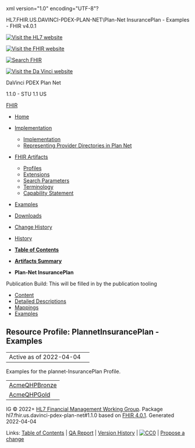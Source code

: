 xml version="1.0" encoding="UTF-8"?

HL7.FHIR.US.DAVINCI-PDEX-PLAN-NET\Plan-Net InsurancePlan - Examples - FHIR v4.0.1

[![Visit the HL7 website](assets/images/hl7-logo-header.png)](http://hl7.org)

[![Visit the FHIR website](assets/images/fhir-logo-www.png)](http://hl7.org/fhir)

[![Search FHIR](assets/images/search.png)](searchform.html)

[![Visit the Da Vinci website](assets/images/da-vinci_logo.jpg)](http://hl7.org/about/davinci)

DaVinci PDEX Plan Net

1.1.0 - STU 1.1
US

[FHIR](http://hl7.org/fhir/R4/index.html)

* [Home](index.html)
* [Implementation](#)
  + [Implementation](implementation.html)
  + [Representing Provider Directories in Plan Net](implementation.html#Representing)
* [FHIR Artifacts](#)
  + [Profiles](artifacts.html#3)
  + [Extensions](artifacts.html#4)
  + [Search Parameters](artifacts.html#2)
  + [Terminology](artifacts.html#5)
  + [Capability Statement](artifacts.html#1)
* [Examples](artifacts.html#7)
* [Downloads](downloads.html)
* [Change History](ChangeHistory.html)
* [History](http://www.hl7.org/fhir/us/davinci-pdex-plan-net/history.cfml)

* [**Table of Contents**](toc.html)
* [**Artifacts Summary**](artifacts.html)
* **Plan-Net InsurancePlan**

Publication Build: This will be filled in by the publication tooling

* [Content](StructureDefinition-plannet-InsurancePlan.html)
* [Detailed Descriptions](StructureDefinition-plannet-InsurancePlan-definitions.html)
* [Mappings](StructureDefinition-plannet-InsurancePlan-mappings.html)
* [Examples](#)

## Resource Profile: PlannetInsurancePlan - Examples

|  |  |
| --- | --- |
| Active as of 2022-04-04 | |

Examples for the plannet-InsurancePlan Profile.

|  |
| --- |
| [AcmeQHPBronze](InsurancePlan-AcmeQHPBronze.html) |
| [AcmeQHPGold](InsurancePlan-AcmeQHPGold.html) |

IG © 2022+ [HL7 Financial Management Working Group](http://www.hl7.org/Special/committees/fm). Package hl7.fhir.us.davinci-pdex-plan-net#1.1.0 based on [FHIR 4.0.1](http://hl7.org/fhir/R4/). Generated 2022-04-04

Links: [Table of Contents](toc.html) |
[QA Report](qa.html)
| [Version History](http://hl7.org/fhir/us/davinci-pdex-plan-net/history.html) |
[![CC0](cc0.png)](http://hl7.org/fhir/R4/license.html) |
[Propose a change](http://hl7.org/fhir-issues)